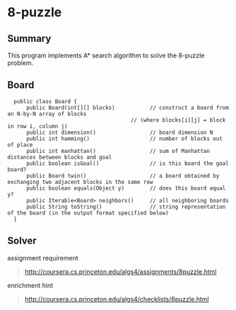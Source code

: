 8-puzzle
============

Summary
---------
This program implements A* search algorithm to solve the 8-puzzle problem.

Board
------
      public class Board {
          public Board(int[][] blocks)           // construct a board from an N-by-N array of blocks
                                           // (where blocks[i][j] = block in row i, column j)
          public int dimension()                 // board dimension N
          public int hamming()                   // number of blocks out of place
          public int manhattan()                 // sum of Manhattan distances between blocks and goal
          public boolean isGoal()                // is this board the goal board?
          public Board twin()                    // a board obtained by exchanging two adjacent blocks in the same row
          public boolean equals(Object y)        // does this board equal y?
          public Iterable<Board> neighbors()     // all neighboring boards
          public String toString()               // string representation of the board (in the output format specified below)
      }



Solver
------



assignment requirement
> http://coursera.cs.princeton.edu/algs4/assignments/8puzzle.html

enrichment hint
> http://coursera.cs.princeton.edu/algs4/checklists/8puzzle.html
